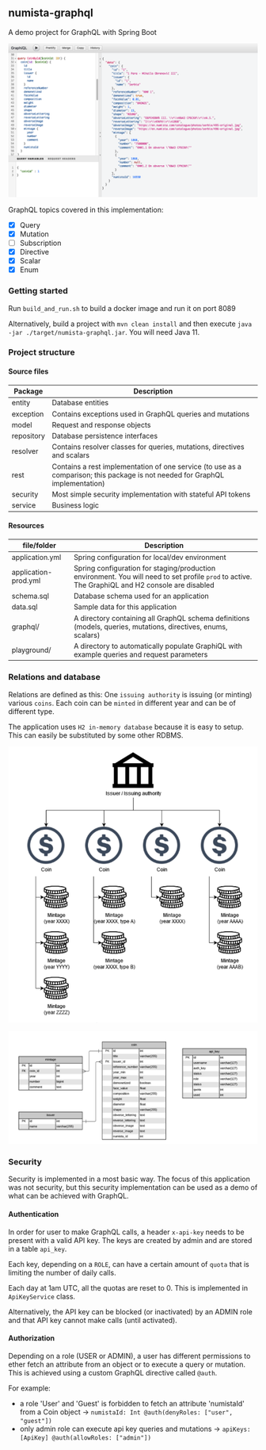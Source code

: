 ## numista-graphql
A demo project for GraphQL with Spring Boot

![](images/graphiql.png)

GraphQL topics covered in this implementation:
- [x] Query
- [x] Mutation
- [ ] Subscription
- [x] Directive
- [x] Scalar
- [x] Enum

### Getting started

Run `build_and_run.sh` to build a docker image and run it on port 8089

Alternatively, build a project with `mvn clean install` and then execute `java -jar ./target/numista-graphql.jar`. You will need Java 11.

### Project structure

#### Source files
| Package    | Description                                                                                                                   |
|------------|-------------------------------------------------------------------------------------------------------------------------------|
| entity     | Database entities                                                                                                             |
| exception  | Contains exceptions used in GraphQL queries and mutations                                                                     |
| model      | Request and response objects                                                                                                  |
| repository | Database persistence interfaces                                                                                               |
| resolver   | Contains resolver classes for queries, mutations, directives and scalars                                                      |
| rest       | Contains a rest implementation of one service (to use as a comparison; this package is not needed for GraphQL implementation) |
| security   | Most simple security implementation with stateful API tokens                                                                  |
| service    | Business logic                                                                                                                |

#### Resources
| file/folder          | Description                                                                                                                                      |
|----------------------|--------------------------------------------------------------------------------------------------------------------------------------------------|
| application.yml      | Spring configuration for local/dev environment                                                                                                   |
| application-prod.yml | Spring configuration for staging/production environment. You will need to set profile `prod` to active. The GraphiQL and H2 console are disabled |
| schema.sql           | Database schema used for an application                                                                                                          |
| data.sql             | Sample data for this application                                                                                                                 |
| graphql/             | A directory containing all GraphQL schema definitions (models, queries, mutations, directives, enums, scalars)                                   |
| playground/          | A directory to automatically populate GraphiQL with example queries and request parameters                                                       |


### Relations and database

Relations are defined as this: One `issuing authority` is issuing (or minting) various `coins`. Each coin can be `minted` in different year and can be of different type.

The application uses `H2 in-memory database` because it is easy to setup. This can easily be substituted by some other RDBMS.

![](images/relations.png)

![](images/db.png)

### Security

Security is implemented in a most basic way. The focus of this application was not security, but this security implementation can be used as a demo of what can be achieved with GraphQL.

#### Authentication

In order for user to make GraphQL calls, a header `x-api-key` needs to be present with a valid API key. The keys are created by admin and are stored in a table `api_key`.

Each key, depending on a `ROLE`, can have a certain amount of `quota` that is limiting the number of daily calls. 

Each day at 1am UTC, all the quotas are reset to 0. This is implemented in `ApiKeyService` class.

Alternatively, the API key can be blocked (or inactivated) by an ADMIN role and that API key cannot make calls (until activated).

#### Authorization

Depending on a role (USER or ADMIN), a user has different permissions to ether fetch an attribute from an object or to execute a query or mutation. This is achieved using a custom GraphQL directive called `@auth`.

For example:
- a role 'User' and 'Guest' is forbidden to fetch an attribute 'numistaId' from a Coin object -> `numistaId: Int @auth(denyRoles: ["user", "guest"])`
- only admin role can execute api key queries and mutations -> `apiKeys: [ApiKey] @auth(allowRoles: ["admin"])`

